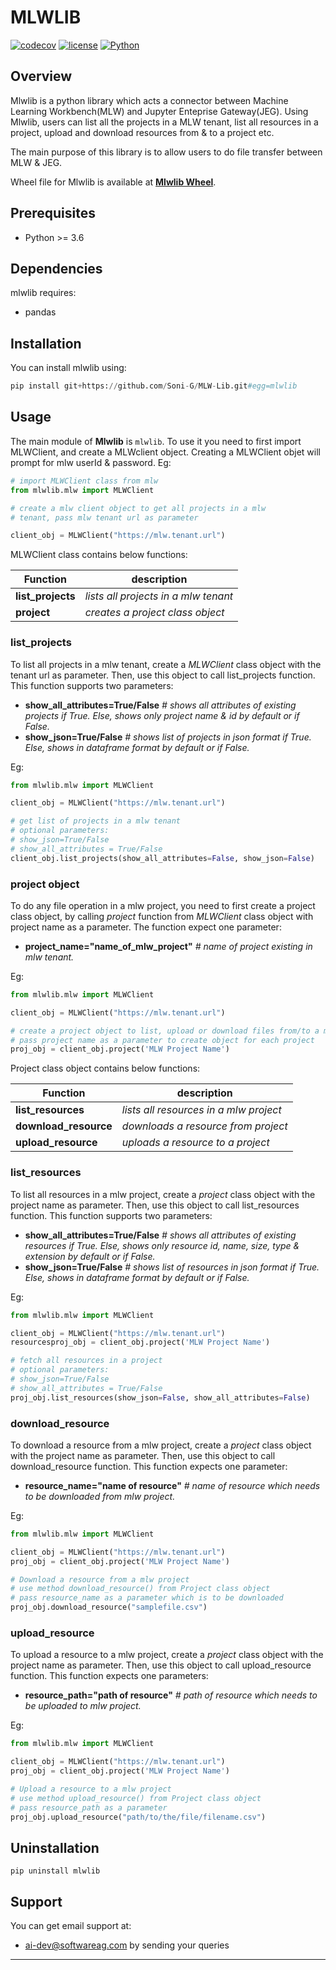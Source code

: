 # MLWLIB


[![codecov](https://codecov.io/gh/SoftwareAG/nyoka/branch/master/graph/badge.svg)](https://codecov.io/gh/SoftwareAG/nyoka)
[![license](https://img.shields.io/github/license/softwareag/nyoka.svg)](https://github.com/softwareag/nyoka/blob/master/LICENSE)
[![Python](https://img.shields.io/badge/python-3.6%2B-blue)](https://pypi.org/project/nyoka/)


## Overview

Mlwlib is a python library which acts a connector between Machine Learning Workbench(MLW) and Jupyter Enteprise Gateway(JEG). Using Mlwlib, users can list all the projects in a MLW tenant, list all resources in a project, upload and download resources from & to a project etc.

The main purpose of this library is to allow users to do file transfer between MLW & JEG.

Wheel file for Mlwlib is available at **[Mlwlib Wheel](https://github.com/SoftwareAG/c8y-docs/tree/develop/static/files/zementis)**.


  

## Prerequisites

* Python >= 3.6

## Dependencies

mlwlib requires:

* pandas
 
## Installation

You can install mlwlib using: 

```python
pip install git+https://github.com/Soni-G/MLW-Lib.git#egg=mlwlib
```
## Usage

The main module of __Mlwlib__ is `mlwlib`. To use it you need to first import MLWClient, and create a MLWclient object. Creating a MLWClient objet will prompt for mlw userId & password. Eg:

```python
# import MLWClient class from mlw
from mlwlib.mlw import MLWClient

# create a mlw client object to get all projects in a mlw 
# tenant, pass mlw tenant url as parameter

client_obj = MLWClient("https://mlw.tenant.url")
```

MLWClient class contains below functions:


| Function | description |
|--|--|
| **list_projects** | _lists all projects in a mlw tenant_ |
| **project** | _creates a project class object_ |

### list_projects
To list all projects in a mlw tenant, create a _MLWClient_ class object with the tenant url as parameter. Then, use this object to call list_projects function.
This function supports two parameters:
- **show_all_attributes=True/False**  _# shows all attributes of existing projects if True. Else, shows only project name & id by default or if False._
- **show_json=True/False** _# shows list of projects in json format if True. Else, shows in dataframe format by default or if False._

Eg: 

```python
from mlwlib.mlw import MLWClient

client_obj = MLWClient("https://mlw.tenant.url")

# get list of projects in a mlw tenant
# optional parameters:
# show_json=True/False
# show_all_attributes = True/False
client_obj.list_projects(show_all_attributes=False, show_json=False)
```
### project object
To do any file operation in a mlw project, you need to first create a project class object, by calling _project_ function from _MLWClient_ class object with project name as a parameter.
The function expect one parameter:
- **project_name="name_of_mlw_project"**  _# name of project existing in mlw tenant._


Eg: 

```python
from mlwlib.mlw import MLWClient

client_obj = MLWClient("https://mlw.tenant.url")

# create a project object to list, upload or download files from/to a mlw project
# pass project name as a parameter to create object for each project
proj_obj = client_obj.project('MLW Project Name')
```

Project class object contains below functions:

| Function | description |
|--|--|
| **list_resources** | _lists all resources in a mlw project_ |
| **download_resource** | _downloads a resource from project_ |
| **upload_resource** | _uploads a resource to a project_ |

### list_resources
To list all resources in a mlw project, create a _project_ class object with the project name as parameter. Then, use this object to call list_resources function.
This function supports two parameters:
- **show_all_attributes=True/False**  _# shows all attributes of existing resources if True. Else, shows only resource id, name, size, type & extension by default or if False._
- **show_json=True/False** _# shows list of resources in json format if True. Else, shows in dataframe format by default or if False._

Eg: 

```python
from mlwlib.mlw import MLWClient

client_obj = MLWClient("https://mlw.tenant.url")
resourcesproj_obj = client_obj.project('MLW Project Name')

# fetch all resources in a project
# optional parameters:
# show_json=True/False
# show_all_attributes = True/False
proj_obj.list_resources(show_json=False, show_all_attributes=False)
```

### download_resource
To download a resource from a mlw project, create a _project_ class object with the project name as parameter. Then, use this object to call download_resource function.
This function expects one parameter:
- **resource_name="name of resource"**  _# name of resource which needs to be downloaded from mlw project._


Eg: 

```python
from mlwlib.mlw import MLWClient

client_obj = MLWClient("https://mlw.tenant.url")
proj_obj = client_obj.project('MLW Project Name')

# Download a resource from a mlw project
# use method download_resource() from Project class object
# pass resource_name as a parameter which is to be downloaded
proj_obj.download_resource("samplefile.csv")
```

### upload_resource
To upload a resource to a mlw project, create a _project_ class object with the project name as parameter. Then, use this object to call upload_resource function.
This function expects one parameters:
- **resource_path="path of resource"**  _# path of resource which needs to be uploaded to mlw project._


Eg: 

```python
from mlwlib.mlw import MLWClient

client_obj = MLWClient("https://mlw.tenant.url")
proj_obj = client_obj.project('MLW Project Name')

# Upload a resource to a mlw project
# use method upload_resource() from Project class object
# pass resource_path as a parameter
proj_obj.upload_resource("path/to/the/file/filename.csv")
```

## Uninstallation

```
pip uninstall mlwlib
```

## Support

You can get email support at:

*  ai-dev@softwareag.com by sending your queries

-----
